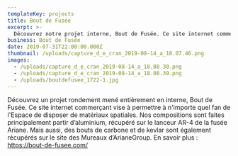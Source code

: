 ```yaml
---
templateKey: projects
title: Bout de Fusée
excerpt: >-
  Découvrez notre projet interne, Bout de Fusée. Ce site internet commerçant vise à permettre à n'importe qui de commander un bout du lanceur AR-4 afin de l'entreposer chez soi.
business: Bout de Fusée
date: 2019-07-31T22:00:00.000Z
thumbnail: /uploads/capture_d_e_cran_2019-08-14_a_18.07.46.png
images:
  - /uploads/capture_d_e_cran_2019-08-14_a_18.08.30.png
  - /uploads/capture_d_e_cran_2019-08-14_a_18.08.39.png
  - /uploads/boutdefusee_1722-1.jpg
---
```

Découvrez un projet rondement mené entièrement en interne, Bout de Fusée. Ce site internet commerçant vise à permettre à n'importe quel fan de l'Espace de disposer de matériaux spatiales. Nos compositions sont faites principalement partir d’aluminium, récupéré sur le lanceur AR-4 de la fusée Ariane. Mais aussi, des bouts de carbone et de kevlar sont également récupérés sur le site des Mureaux d’ArianeGroup.
En savoir plus : https://bout-de-fusee.com/
